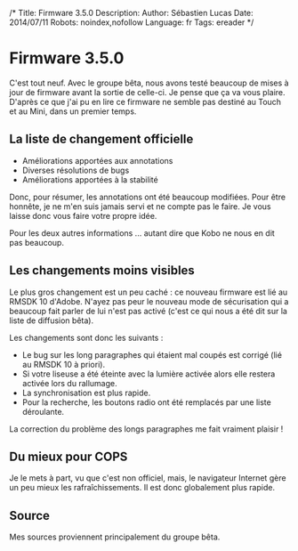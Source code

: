 /*
Title: Firmware 3.5.0
Description: 
Author: Sébastien Lucas
Date: 2014/07/11
Robots: noindex,nofollow
Language: fr
Tags: ereader
*/
# Firmware 3.5.0

C'est tout neuf. Avec le groupe bêta, nous avons testé beaucoup de mises à jour de firmware avant la sortie de celle-ci. Je pense que ça va vous plaire. D'après ce que j'ai pu en lire ce firmware ne semble pas destiné au Touch et au Mini, dans un premier temps.

## La liste de changement officielle

 * Améliorations apportées aux annotations
 * Diverses résolutions de bugs
 * Améliorations apportées à la stabilité

Donc, pour résumer, les annotations ont été beaucoup modifiées. Pour être honnête, je ne m'en suis jamais servi et ne compte pas le faire. Je vous laisse donc vous faire votre propre idée.

Pour les deux autres informations ... autant dire que Kobo ne nous en dit pas beaucoup.

## Les changements moins visibles

Le plus gros changement est un peu caché : ce nouveau firmware est lié au RMSDK 10 d'Adobe. N'ayez pas peur le nouveau mode de sécurisation qui a beaucoup fait parler de lui n'est pas activé (c'est ce qui nous a été dit sur la liste de diffusion bêta).

Les changements sont donc les suivants :

 * Le bug sur les long paragraphes qui étaient mal coupés est corrigé (lié au RMSDK 10 à priori).
 * Si votre liseuse a été éteinte avec la lumière activée alors elle restera activée lors du rallumage.
 * La synchronisation est plus rapide.
 * Pour la recherche, les boutons radio ont été remplacés par une liste déroulante.

La correction du problème des longs paragraphes me fait vraiment plaisir !

## Du mieux pour COPS

Je le mets à part, vu que c'est non officiel, mais, le navigateur Internet gère un peu mieux les rafraîchissements. Il est donc globalement plus rapide.

## Source

Mes sources proviennent principalement du groupe bêta.
